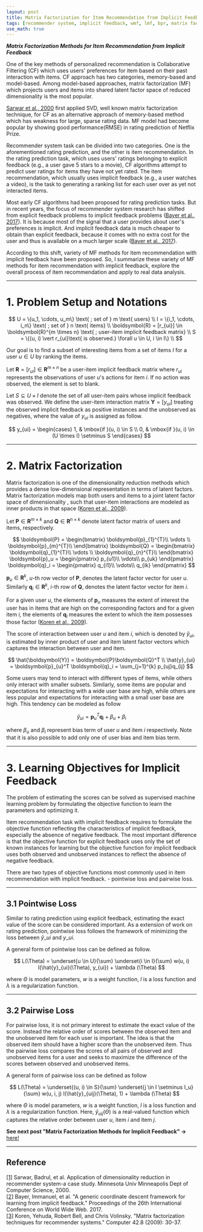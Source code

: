 ```yaml
---
layout: post
title: Matrix Factorization for Item Recommendation from Implicit Feedback - (1)
tags: [recommender system, implicit feedback, wmf, lmf, bpr, matrix factorization]
use_math: true
---
```



***Matrix Factorization Methods for Item Recommendation from Implicit Feedback***

One of the key methods of personalized recommendation is Collaborative Filtering (CF) which uses users' preferences for item based on their past interaction with items. CF approach has two categories, memory-based and model-based. Among model-based approaches, matrix factorization (MF) which projects users and items into shared latent factor space of reduced dimensionality is the most popular.  

[Sarwar et al., 2000](https://apps.dtic.mil/sti/pdfs/ADA439541.pdf) first applied SVD, well known matrix factorization technique, for CF as an alternative approach of memory-based method which has weakness for large, sparse rating data. MF model had become popular by showing good performance(RMSE) in rating prediction of Netflix Prize.  

Recommender system task can be divided into two categories. One is the aforementioned rating prediction, and the other is item recommendation. In the rating prediction task, which uses users' ratings belonging to explicit feedback (e.g., a user gave 5 stars to a movie), CF algorithms attempt to predict user ratings for items they have not yet rated. The item recommendation, which usually uses implicit feedback (e.g., a user watches a video), is the task to generating a ranking list for each user over as yet not interacted items.   

Most early CF algorithms had been proposed for rating prediction tasks. But in recent years, the focus of recommender system research has shifted from explicit feedback problems to implicit feedback problems ([Bayer et al., 2017](https://dl.acm.org/doi/pdf/10.1145/3038912.3052694?casa_token=zpea3-79L_AAAAAA:SL5EghSNkGA9k6pAJQhcbigCyopz70Qua20_t4zP9DrBBM9JbC7-CqqOnF6HKH18ICXa0beQkP6O2bU)). It is because most of the signal that a user provides about user's preferences is implicit. And implicit feedback data is much cheaper to obtain than explicit feedback, because it comes with no extra cost for the user and thus is available on a much larger scale ([Bayer et al., 2017](https://dl.acm.org/doi/pdf/10.1145/3038912.3052694?casa_token=zpea3-79L_AAAAAA:SL5EghSNkGA9k6pAJQhcbigCyopz70Qua20_t4zP9DrBBM9JbC7-CqqOnF6HKH18ICXa0beQkP6O2bU)).  

According to this shift, variety of MF methods for item recommendation with implicit feedback have been proposed. So, I summarize these variety of MF methods for item recommendation with implicit feedback, explore the overall process of item recommendation and apply to real data analysis.


---
# **1. Problem Setup and Notations**

$$
U = \{u_1, \cdots, u_m\}  \text{ ; set of } m \text{ users} \\
I = \{i_1, \cdots, i_n\}  \text{ ; set of } n \text{ items} \\
\boldsymbol{R} = [r_{ui}] \in \boldsymbol{R}^{m \times n} \text{ ; user-item implicit feedback matrix} \\
S = \{(u, i) \vert r_{ui}\text{ is observed.}  \forall u \in U, i \in I\} \\
$$


Our goal is to find a subset of interesting items from a set of items $I$ for a user $u \in U$ by ranking the items.  

Let $\boldsymbol{R} = [r_{ui}] \in \boldsymbol{R}^{m \times n}$ be a user-item implicit feedback matrix where $r_{ui}$ represents the observations of user $u$'s actions for item $i$. If no action was observed, the element is set to blank.  

Let $S \subseteq U \times I$ denote the set of all user-item pairs whose implicit feedback was observed. We define the user-item interaction matrix $\boldsymbol{Y}=[y_{ui}]$ treating the observed implicit feedback as positive instances and the unobserved as negatives, where the value of $y_{ui}$ is assigned as follow.  

$$
y_{ui} =
\begin{cases}
 1, & \mbox{if }(u, i) \in S \\
 0, & \mbox{if }(u, i) \in (U \times I) \setminus S
\end{cases}
$$

---
# **2. Matrix Factorization**

 Matrix factorization is one of the dimensionality reduction methods which provides a dense low-dimensional representation in terms of latent factors. Matrix factorization models map both users and items to a joint latent factor space of dimensionality , such that user-item interactions are modeled as inner products in that space ([Koren et al., 2009](https://ieeexplore.ieee.org/stamp/stamp.jsp?arnumber=5197422&casa_token=HSj7PaZKdOsAAAAA:n1apwxxhhfMjau17bUZscoKw0tzGInSwhqoefSC_dfuJ4XIEo1DmOH21aqKzZQw9NKYBU9-5MJU&tag=1)).  

Let $\boldsymbol{P} \in \boldsymbol{R}^{m \times k}$ and $\boldsymbol{Q} \in \boldsymbol{R}^{n \times k}$ denote latent factor matrix of users and items, respectively.

$$
\boldsymbol{P} =
\begin{bmatrix}
  \boldsymbol{p}_{1}^{T}\\
  \vdots \\
  \boldsymbol{p}_{m}^{T}\\
\end{bmatrix}
\boldsymbol{Q} =
\begin{bmatrix}
  \boldsymbol{q}_{1}^{T}\\
  \vdots \\
  \boldsymbol{q}_{n}^{T}\\
\end{bmatrix}
\boldsymbol{p}_u =
\begin{pmatrix}
  p_{u1}\\
  \vdots\\
  p_{uk}
\end{pmatrix}
\boldsymbol{q}_i =
\begin{pmatrix}
  q_{i1}\\
  \vdots\\
  q_{ik}
\end{pmatrix}
$$


$\boldsymbol{p}_u \in \boldsymbol{R}^{k}$, $u$-th row vector of $\boldsymbol{P}$, denotes the latent factor vector for user $u$. Similarly $\boldsymbol{q}_i \in \boldsymbol{R}^{k}$, $i$-th row of $\boldsymbol{Q}$, denotes the latent factor vector for item $i$.  

For a given user $u$, the elements of $\boldsymbol{p}_u$ measures the extent of interest the user has in items that are high on the corresponding factors and for a given item $i$, the elements of $\boldsymbol{q}_i$ measures the extent to which the item possesses those factor ([Koren et al., 2009](https://ieeexplore.ieee.org/stamp/stamp.jsp?arnumber=5197422&casa_token=HSj7PaZKdOsAAAAA:n1apwxxhhfMjau17bUZscoKw0tzGInSwhqoefSC_dfuJ4XIEo1DmOH21aqKzZQw9NKYBU9-5MJU&tag=1)).  

The score of interaction between user $u$  and item $i$, which is denoted by  $\hat{y}_{ui}$, is estimated by inner product of user and item latent factor vectors which captures the interaction between user and item.

$$
\hat{\boldsymbol{Y}} = \boldsymbol{P}\boldsymbol{Q}^T \\
\hat{y}_{ui} =
\boldsymbol{p}_{u}^T \boldsymbol{q}_i =
\sum_{j=1}^{k} p_{uj}q_{ij}
$$  

Some users may tend to interact with different types of items, while others only interact with smaller subsets. Similarly, some items are popular and expectations for interacting with a wide user base are high, while others are less popular and expectations for interacting with a small user base are high. This tendency can be modeled as follow

$$
\hat{y}_{ui} =
\boldsymbol{p}_{u}^T \boldsymbol{q}_i + \beta_u + \beta_i
$$

where $\beta_u$ and $\beta_i$ represent bias term of user $u$ and item $i$ respectively. Note that it is also possible to add only one of user bias and item bias term.

---
# **3. Learning Objectives for Implicit Feedback**
The problem of estimating the scores can be solved as supervised machine learning problem by formulating the objective function to learn the parameters and optimizing it.  

Item recommendation task with implicit feedback requires to formulate the objective function reflecting the characteristics of implicit feedback, especially the absence of negative feedback. The most important difference is that the objective function for explicit feedback uses only the set of known instances for learning but the objective function for implicit feedback uses both observed and unobserved instances to reflect the absence of negative feedback.

There are two types of objective functions most commonly used in item recommendation with implicit feedback. - pointwise loss and pairwise loss.

---
## **3.1 Pointwise Loss**
Similar to rating prediction using explicit feedback, estimating the exact value of the score can be considered important. As a extension of work on rating prediction, pointwise loss follows the framework of minimizing the loss between $\hat{y}\_{u i}$ and $y\_{u i}$.

A general form of pointwise loss can be defined as follow.  

$$
L(\Theta)
    = \underset{u \in U}{\sum} \underset{i \in I}{\sum} w(u, i) l(\hat{y}_{ui}(\Theta), y_{ui}) + \lambda (\Theta)
$$

where $\Theta$ is model parameters, $w$ is a weight function, $l$ is a loss function and $\lambda$ is a regularization function.

---
## **3.2 Pairwise Loss**
For pairwise loss, it is not primary interest to estimate the exact value of the score. Instead the relative order of scores between the observed item and the unobserved item for each user is important. The idea is that the observed item should have a higher score than the unobserved item. Thus the pairwise loss compares the scores of all pairs of observed and unobserved items for a user  and seeks to maximize the difference of the scores between observed and unobserved items.  

A general form of pairwise loss can be defined as follow  

$$
L(\Theta)
    =   \underset{(u, i) \in S}{\sum} \underset{j \in I \setminus I_u}{\sum}
    w(u, i, j) l(\hat{y}_{uij}(\Theta), 1) + \lambda (\Theta)
$$

where $\Theta$ is model parameters, $w$ is a weight function, $l$ is a loss function and $\lambda$ is a regularization function.
Here, $\hat{y}_{uij}(\Theta)$ is a real-valued function which captures the relative order between user $u$, item $i$ and item $j$.


**See next post "Matrix Factorization Methods for Implicit Feedback" ->**[ here!](https://ddoeunn.github.io/2021/05/02/SUMMARY-Weighted-Matrix-Factorization-for-Implicit-Feedback_2.html)


---
## **Reference**
[[1]](https://apps.dtic.mil/sti/pdfs/ADA439541.pdf) Sarwar, Badrul, et al. Application of dimensionality reduction in recommender system-a case study. Minnesota Univ Minneapolis Dept of Computer Science, 2000.  
[[2]](https://dl.acm.org/doi/pdf/10.1145/3038912.3052694?casa_token=zpea3-79L_AAAAAA:SL5EghSNkGA9k6pAJQhcbigCyopz70Qua20_t4zP9DrBBM9JbC7-CqqOnF6HKH18ICXa0beQkP6O2bU) Bayer, Immanuel, et al. "A generic coordinate descent framework for learning from implicit feedback." Proceedings of the 26th International Conference on World Wide Web. 2017.  
[[3]](https://ieeexplore.ieee.org/stamp/stamp.jsp?arnumber=5197422&casa_token=HSj7PaZKdOsAAAAA:n1apwxxhhfMjau17bUZscoKw0tzGInSwhqoefSC_dfuJ4XIEo1DmOH21aqKzZQw9NKYBU9-5MJU&tag=1) Koren, Yehuda, Robert Bell, and Chris Volinsky. "Matrix factorization techniques for recommender systems." Computer 42.8 (2009): 30-37.
